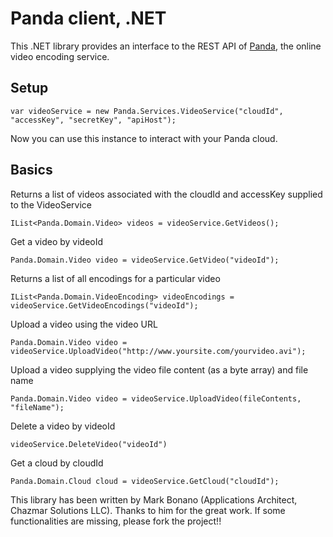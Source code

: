 Panda client, .NET
=================


This .NET library provides an interface to the REST API of [Panda](http://pandastream.com), the online video encoding service.

Setup
-----

    var videoService = new Panda.Services.VideoService("cloudId", "accessKey", "secretKey", "apiHost");

Now you can use this instance to interact with your Panda cloud.

Basics
------
 
Returns a list of videos associated with the cloudId and accessKey supplied to the VideoService
 
    IList<Panda.Domain.Video> videos = videoService.GetVideos();
 
Get a video by videoId
 
    Panda.Domain.Video video = videoService.GetVideo("videoId");
 

Returns a list of all encodings for a particular video
 
    IList<Panda.Domain.VideoEncoding> videoEncodings = videoService.GetVideoEncodings("videoId");
 
Upload a video using the video URL
 
    Panda.Domain.Video video = videoService.UploadVideo("http://www.yoursite.com/yourvideo.avi");
 
Upload a video supplying the video file content (as a byte array) and file name
 
    Panda.Domain.Video video = videoService.UploadVideo(fileContents, "fileName");
 
Delete a video by videoId
 
    videoService.DeleteVideo("videoId")
 
Get a cloud by cloudId
 
    Panda.Domain.Cloud cloud = videoService.GetCloud("cloudId");
    
    
This library has been written by Mark Bonano (Applications Architect, Chazmar Solutions LLC). Thanks to him for the great work.
If some functionalities are missing, please fork the project!!
